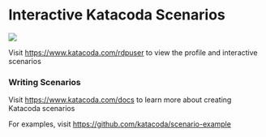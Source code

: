# Interactive Katacoda Scenarios

[![](http://shields.katacoda.com/katacoda/rdpuser/count.svg)](https://www.katacoda.com/rdpuser "Get your profile on Katacoda.com")

Visit https://www.katacoda.com/rdpuser to view the profile and interactive scenarios

### Writing Scenarios
Visit https://www.katacoda.com/docs to learn more about creating Katacoda scenarios

For examples, visit https://github.com/katacoda/scenario-example
